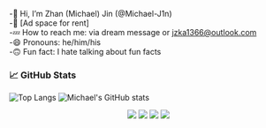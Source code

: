 -👋 Hi, I’m Zhan (Michael) Jin (@Michael-J1n)  
-🤣 [Ad space for rent]  
-💤 How to reach me: via dream message or jzka1366@outlook.com  
-😄 Pronouns: he/him/his  
-🙃 Fun fact: I hate talking about fun facts  

### 📈 GitHub Stats
![Top Langs](https://github-readme-stats.vercel.app/api/top-langs/?username=Michael-J1n&layout=compact)
![Michael's GitHub stats](https://github-readme-stats.vercel.app/api?username=Michael-J1n&show_icons=true&theme=radical)

<p align="center">
  <img src="https://img.shields.io/badge/Python-3776AB?style=for-the-badge&logo=python&logoColor=white"/>
  <img src="https://img.shields.io/badge/PyTorch-EE4C2C?style=for-the-badge&logo=pytorch&logoColor=white"/>
  <img src="https://img.shields.io/badge/C++-00599C?style=for-the-badge&logo=c%2B%2B&logoColor=white"/>
  <img src="https://img.shields.io/badge/Java-007396?style=for-the-badge&logo=java&logoColor=white"/>
</p>


<!---
Michael-J1n/Michael-J1n is a ✨ special ✨ repository because its `README.md` (this file) appears on your GitHub profile.
You can click the Preview link to take a look at your changes.
--->
